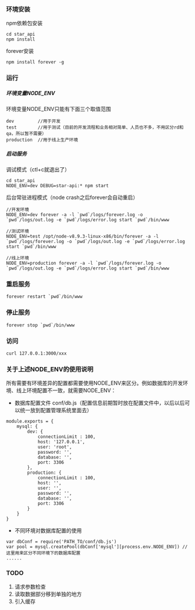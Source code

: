 ### 环境安装
npm依赖包安装
```
cd star_api
npm install
```
forever安装
```
npm install forever -g
```

### 运行

##### 环境变量NODE_ENV
环境变量NODE_ENV只能有下面三个取值范围
```
dev         //用于开发
test        //用于测试（目前的开发流程和业务相对简单、人员也不多，不用区分rd和qa，所以暂不需要）
production  //用于线上生产环境
```

##### 启动服务
调试模式（ctl+c就退出了）
```
cd star_api
NODE_ENV=dev DEBUG=star-api:* npm start
```
后台常驻进程模式（node crash之后forever会自动重启）
```
//开发环境
NODE_ENV=dev forever -a -l `pwd`/logs/forever.log -o `pwd`/logs/out.log -e `pwd`/logs/error.log start `pwd`/bin/www

//测试环境
NODE_ENV=test /opt/node-v8.9.3-linux-x86/bin/forever -a -l `pwd`/logs/forever.log -o `pwd`/logs/out.log -e `pwd`/logs/error.log start `pwd`/bin/www

//线上环境
NODE_ENV=production forever -a -l `pwd`/logs/forever.log -o `pwd`/logs/out.log -e `pwd`/logs/error.log start `pwd`/bin/www
```

### 重启服务
```
forever restart `pwd`/bin/www
```

### 停止服务
```
forever stop `pwd`/bin/www
```

### 访问
```
curl 127.0.0.1:3000/xxx
```

### 关于上述NODE_ENV的使用说明
所有需要有环境差异的配置都需要使用NODE_ENV来区分。例如数据库的开发环境、线上环境配置不一致，就需要NODE_ENV：
- 数据库配置文件 conf/db.js（配置信息前期暂时放在配置文件中，以后以后可以统一放到配置管理系统里面去）

```
module.exports = {
    mysql: {
        dev: {
            connectionLimit : 100,
            host: '127.0.0.1',
            user: 'root',
            password: '',
            database: '',
            port: 3306
        },
        production: {
            connectionLimit : 100,
            host: '',
            user: '',
            password: '',
            database: '',
            port: 3306
        }
    }
}
```

- 不同环境对数据库配置的使用

```
var dbConf = require('PATH_TO/conf/db.js')
var pool = mysql.createPool(dbConf['mysql'][process.env.NODE_ENV]) //这里用来区分不同环境下的数据库配置
......
```

### TODO

1. 请求参数检查
2. 读取数据部分移到单独的地方
3. 引入缓存
